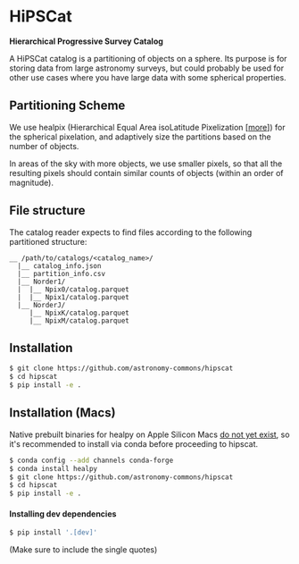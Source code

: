 # HiPSCat

**Hierarchical Progressive Survey Catalog**

A HiPSCat catalog is a partitioning of objects on a sphere. Its purpose is for 
storing data from large astronomy surveys, but could probably be used for other 
use cases where you have large data with some spherical properties.

## Partitioning Scheme

We use healpix (Hierarchical Equal Area isoLatitude Pixelization 
[[more](https://healpix.jpl.nasa.gov/)]) for the spherical pixelation, and 
adaptively size the partitions based on the number of objects.

In areas of the sky with more objects, we use smaller pixels, so that all the 
resulting pixels should contain similar counts of objects (within an order of 
magnitude).

## File structure

The catalog reader expects to find files according to the following partitioned 
structure:

```
__ /path/to/catalogs/<catalog_name>/
  |__ catalog_info.json
  |__ partition_info.csv
  |__ Norder1/
  |  |__ Npix0/catalog.parquet
  |  |__ Npix1/catalog.parquet
  |__ NorderJ/
     |__ NpixK/catalog.parquet
     |__ NpixM/catalog.parquet
```

## Installation

```bash
$ git clone https://github.com/astronomy-commons/hipscat
$ cd hipscat
$ pip install -e .
```

## Installation (Macs)

Native prebuilt binaries for healpy on Apple Silicon Macs [do not yet exist](https://healpy.readthedocs.io/en/latest/install.html#binary-installation-with-pip-recommended-for-most-other-python-users), 
so it's recommended to install via conda before proceeding to hipscat.
```bash
$ conda config --add channels conda-forge
$ conda install healpy
$ git clone https://github.com/astronomy-commons/hipscat
$ cd hipscat
$ pip install -e .
``` 

#### Installing dev dependencies

```bash
$ pip install '.[dev]'
```
(Make sure to include the single quotes)

